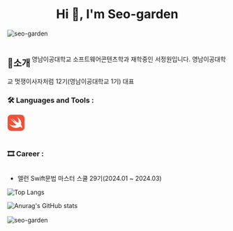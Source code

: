 
<h1 align="center">Hi 👋, I'm Seo-garden</h1><p align="left"> <img src="https://komarev.com/ghpvc/?username=seo-garden&label=Profile%20views&color=0e75b6&style=flat" alt="seo-garden" /> </p>
<h2 style="display: inline-block; vertical-align: middle;">📌소개</h2>
영남이공대학교 소프트웨어콘텐츠학과 재학중인 서정원입니다. 영남이공대학교 멋쟁이사자처럼 12기(영남이공대학교 1기) 대표

<p align="left"> 
</p>   

<h3 align="left">🛠 Languages and Tools : </h3>
<p align="left"> <a href="https://developer.apple.com/swift/" target="_blank" rel="noreferrer"> <img src="https://raw.githubusercontent.com/devicons/devicon/master/icons/swift/swift-original.svg" alt="swift" width="40" height="40"/> </a></p>

<h3 style="display: inline-block; vertical-align: middle;"> 🎞 Career : </h3>

- 앨런 Swift문법 마스터 스쿨 29기(2024.01 ~ 2024.03)



![Top Langs](https://github-readme-stats.vercel.app/api/top-langs/?username=Seo-garden&layout=compact&theme=cobalt)<br>
 
![Anurag's GitHub stats](https://github-readme-stats.vercel.app/api?username=Seo-garden&show_icons=true&theme=radical)</br>

<p><img align="center" src="https://github-readme-streak-stats.herokuapp.com/?user=seo-garden&theme=dark" alt="seo-garden" /></p>

</p>
